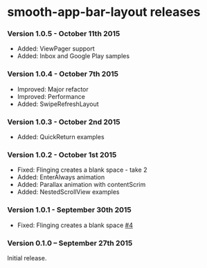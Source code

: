 # smooth-app-bar-layout releases #

### Version 1.0.5 - October 11th 2015 ###

* Added: ViewPager support
* Added: Inbox and Google Play samples


### Version 1.0.4 - October 7th 2015 ###

* Improved: Major refactor
* Improved: Performance
* Added: SwipeRefreshLayout


### Version 1.0.3 - October 2nd 2015 ###

* Added: QuickReturn examples


### Version 1.0.2 - October 1st 2015 ###

* Fixed: Flinging creates a blank space - take 2
* Added: EnterAlways animation
* Added: Parallax animation with contentScrim
* Added: NestedScrollView examples


### Version 1.0.1 - September 30th 2015 ####

* Fixed: Flinging creates a blank space [#4](https://github.com/henrytao-me/smooth-app-bar-layout/issues/4)


### Version 0.1.0 – September 27th 2015 ###

Initial release.
